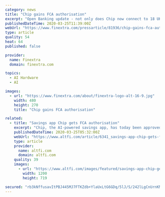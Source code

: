 ```yaml
---
category: news
title: "Chip gains FCA authorisation"
excerpt: "Open Banking update - not only does Chip now connect to 18 UK banks, but the update also makes the connection much easier and quicker. • AI adjustment - thanks to the new Open Banking update, Chip can build on and enhance the machine learning behind auto-saves, so the app can learn from the users’ spending habits and intelligently adjust ..."
publishedDateTime: 2020-03-25T11:39:00Z
webUrl: "https://www.finextra.com/pressarticle/81936/chip-gains-fca-authorisation"
type: article
quality: 54
heat: 64
published: false

provider:
  name: Finextra
  domain: finextra.com

topics:
  - AI Hardware
  - AI

images:
  - url: "https://www.finextra.com/about/finextra-logo-alt-16-9.jpg"
    width: 480
    height: 270
    title: "Chip gains FCA authorisation"

related:
  - title: "Savings app Chip gets FCA authorisation"
    excerpt: "Chip, the AI-powered savings app, has today been approved by the Financial Conduct Authority (FCA) as an Authorised Payment Institution. The news comes just after several new features were launched to accommodate Chip’s growing number of customers. The savings app is now also supported by 18 UK banks, including challenger banks Metro Bank ..."
    publishedDateTime: 2020-03-25T05:32:00Z
    webUrl: "https://www.altfi.com/article/6341_savings-app-chip-gets-fca-authorisation-"
    type: article
    provider:
      name: altfi.com
      domain: altfi.com
    quality: 39
    images:
      - url: "https://www.altfi.com/images/featured/savings-app-chip-gets-fca-authorisation-.jpg"
        width: 1200
        height: 719

secured: "rb3kNffusavItPBJ445MJ7FTKZdb+YlaUxLtG6GDq/5lJ/S/242lLgCnUrnKM40EKo1YZick0mIbBNfO3evb0soK7Pl2mKneK0r5z/jtzSXAyQw6Hoh9NEPwcjyaATVvyLr8IkpgL3JxjvlXhzaENnTvsGM55QPgS19oAtf5dwGHBldUUMcU/ZQw1X3H2Cbl5XDJ81GBx7+JXY+xJSMk0sBFsTJG6Pjdw2Kun0LNY2QczH/PzKXwYHNsgpMwhbYQwhL9+SJmZ48SRIshdivoHDvUoa1QOkmFBTt/j51qFiHhcPzwUaPO75jUR8t/ZrB/;OTKVWT12PZ7Ovh/rnxztGQ=="
---
```


